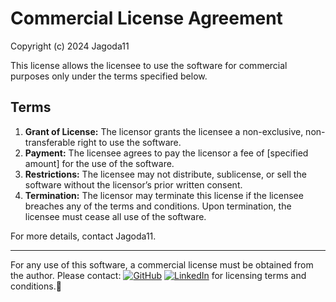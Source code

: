# Commercial License Agreement

Copyright (c) 2024 Jagoda11

This license allows the licensee to use the software for commercial purposes only under the terms specified below.

## Terms

1. **Grant of License:** The licensor grants the licensee a non-exclusive, non-transferable right to use the software.
2. **Payment:** The licensee agrees to pay the licensor a fee of [specified amount] for the use of the software.
3. **Restrictions:** The licensee may not distribute, sublicense, or sell the software without the licensor’s prior written consent.
4. **Termination:** The licensor may terminate this license if the licensee breaches any of the terms and conditions. Upon termination, the licensee must cease all use of the software.

For more details, contact Jagoda11.

---

For any use of this software, a commercial license must be obtained from the author. Please contact:
[![GitHub](https://img.shields.io/badge/GitHub-181717?style=flat-square&logo=github&logoColor=white)](https://github.com/Jagoda11) [![LinkedIn](https://img.shields.io/badge/LinkedIn-0077B5?style=flat-square&logo=linkedin&logoColor=white)](https://www.linkedin.com/in/jagoda-cubrilo-web-developer/)
for licensing terms and conditions.🚫
